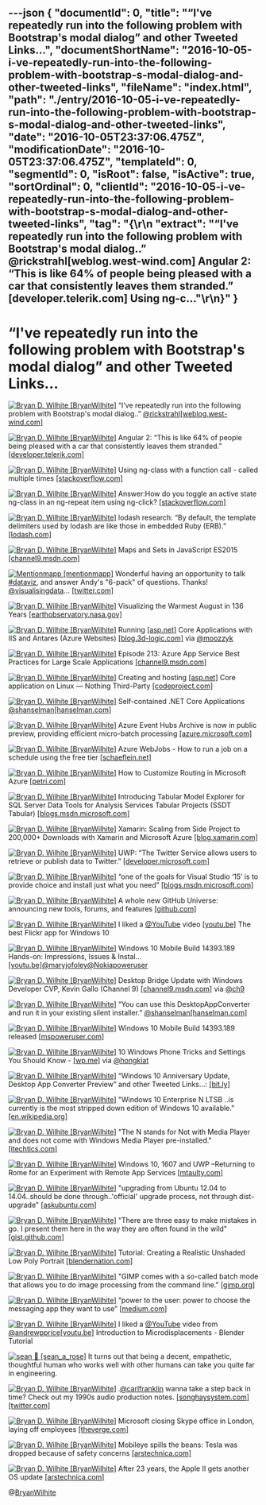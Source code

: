 ---json
{
  "documentId": 0,
  "title": "“I've repeatedly run into the following problem with Bootstrap's modal dialog” and other Tweeted Links…",
  "documentShortName": "2016-10-05-i-ve-repeatedly-run-into-the-following-problem-with-bootstrap-s-modal-dialog-and-other-tweeted-links",
  "fileName": "index.html",
  "path": "./entry/2016-10-05-i-ve-repeatedly-run-into-the-following-problem-with-bootstrap-s-modal-dialog-and-other-tweeted-links",
  "date": "2016-10-05T23:37:06.475Z",
  "modificationDate": "2016-10-05T23:37:06.475Z",
  "templateId": 0,
  "segmentId": 0,
  "isRoot": false,
  "isActive": true,
  "sortOrdinal": 0,
  "clientId": "2016-10-05-i-ve-repeatedly-run-into-the-following-problem-with-bootstrap-s-modal-dialog-and-other-tweeted-links",
  "tag": "{\r\n  \"extract\": \"“I've repeatedly run into the following problem with Bootstrap's modal dialog..” @rickstrahl[weblog.west-wind.com] Angular 2: “This is like 64% of people being pleased with a car that consistently leaves them stranded.” [developer.telerik.com] Using ng-c...\"\r\n}"
}
---

# “I've repeatedly run into the following problem with Bootstrap's modal dialog” and other Tweeted Links…

[<img alt="Bryan D. Wilhite [BryanWilhite]" src="https://songhay.blob.core.windows.net/shared-social-twitter/BryanWilhite.jpeg">](http://t.co/UNdqV0Z1zz "Bryan D. Wilhite [BryanWilhite]") “I've repeatedly run into the following problem with Bootstrap's modal dialog..” [@rickstrahl](http://twitter.com/rickstrahl)[[weblog.west-wind.com]](https://weblog.west-wind.com/posts/2016/Sep/14/Bootstrap-Modal-Dialog-showing-under-Modal-Background)

[<img alt="Bryan D. Wilhite [BryanWilhite]" src="https://songhay.blob.core.windows.net/shared-social-twitter/BryanWilhite.jpeg">](http://t.co/UNdqV0Z1zz "Bryan D. Wilhite [BryanWilhite]") Angular 2: “This is like 64% of people being pleased with a car that consistently leaves them stranded.” [[developer.telerik.com]](http://developer.telerik.com/featured/you-have-seriously-underestimated-angular/)

[<img alt="Bryan D. Wilhite [BryanWilhite]" src="https://songhay.blob.core.windows.net/shared-social-twitter/BryanWilhite.jpeg">](http://t.co/UNdqV0Z1zz "Bryan D. Wilhite [BryanWilhite]") Using ng-class with a function call - called multiple times [[stackoverflow.com]](http://stackoverflow.com/q/26992193/22944?stw=2)

[<img alt="Bryan D. Wilhite [BryanWilhite]" src="https://songhay.blob.core.windows.net/shared-social-twitter/BryanWilhite.jpeg">](http://t.co/UNdqV0Z1zz "Bryan D. Wilhite [BryanWilhite]") Answer:How do you toggle an active state ng-class in an ng-repeat item using ng-click? [[stackoverflow.com]](http://stackoverflow.com/a/25560198/22944?stw=2)

[<img alt="Bryan D. Wilhite [BryanWilhite]" src="https://songhay.blob.core.windows.net/shared-social-twitter/BryanWilhite.jpeg">](http://t.co/UNdqV0Z1zz "Bryan D. Wilhite [BryanWilhite]") lodash research: “By default, the template delimiters used by lodash are like those in embedded Ruby (ERB).” [[lodash.com]](https://lodash.com/docs/4.15.0#templateSettings)

[<img alt="Bryan D. Wilhite [BryanWilhite]" src="https://songhay.blob.core.windows.net/shared-social-twitter/BryanWilhite.jpeg">](http://t.co/UNdqV0Z1zz "Bryan D. Wilhite [BryanWilhite]") Maps and Sets in JavaScript ES2015 [[channel9.msdn.com]](https://channel9.msdn.com/Blogs/One-Dev-Minute/Maps-and-Sets-in-JavaScript-ES2015)

[<img alt="Mentionmapp [mentionmapp]" src="https://songhay.blob.core.windows.net/shared-social-twitter/mentionmapp.jpg">](https://t.co/barLMLSPYG "Mentionmapp [mentionmapp]") Wonderful having an opportunity to talk [#dataviz](http://twitter.com/search?q=%23dataviz), and answer Andy's "6-pack" of questions. Thanks! [@visualisingdata](http://twitter.com/visualisingdata)… [[twitter.com]](https://twitter.com/i/web/status/783397286386819072)

[<img alt="Bryan D. Wilhite [BryanWilhite]" src="https://songhay.blob.core.windows.net/shared-social-twitter/BryanWilhite.jpeg">](http://t.co/UNdqV0Z1zz "Bryan D. Wilhite [BryanWilhite]") Visualizing the Warmest August in 136 Years [[earthobservatory.nasa.gov]](http://earthobservatory.nasa.gov/blogs/earthmatters/2016/09/12/heres-how-the-warmest-august-in-136-years-looks-in-chart-form/)

[<img alt="Bryan D. Wilhite [BryanWilhite]" src="https://songhay.blob.core.windows.net/shared-social-twitter/BryanWilhite.jpeg">](http://t.co/UNdqV0Z1zz "Bryan D. Wilhite [BryanWilhite]") Running [[asp.net]](http://ASP.NET) Core Applications with IIS and Antares (Azure Websites) [[blog.3d-logic.com]](https://blog.3d-logic.com/2016/06/08/running-asp-net-core-applications-with-iis-and-antares/) via [@moozzyk](http://twitter.com/moozzyk)

[<img alt="Bryan D. Wilhite [BryanWilhite]" src="https://songhay.blob.core.windows.net/shared-social-twitter/BryanWilhite.jpeg">](http://t.co/UNdqV0Z1zz "Bryan D. Wilhite [BryanWilhite]") Episode 213: Azure App Service Best Practices for Large Scale Applications [[channel9.msdn.com]](https://channel9.msdn.com/Shows/Cloud+Cover/Episode-213-Azure-App-Service-Best-Practices-for-Large-Scale-Applications)

[<img alt="Bryan D. Wilhite [BryanWilhite]" src="https://songhay.blob.core.windows.net/shared-social-twitter/BryanWilhite.jpeg">](http://t.co/UNdqV0Z1zz "Bryan D. Wilhite [BryanWilhite]") Creating and hosting [[asp.net]](http://ASP.NET) Core application on Linux — Nothing Third-Party [[codeproject.com]](http://www.codeproject.com/Articles/1129562/Creating-and-hosting-ASP-NET-Core-application-on-L)

[<img alt="Bryan D. Wilhite [BryanWilhite]" src="https://songhay.blob.core.windows.net/shared-social-twitter/BryanWilhite.jpeg">](http://t.co/UNdqV0Z1zz "Bryan D. Wilhite [BryanWilhite]") Self-contained .NET Core Applications [@shanselman](http://twitter.com/shanselman)[[hanselman.com]](http://www.hanselman.com/blog/SelfcontainedNETCoreApplications.aspx)

[<img alt="Bryan D. Wilhite [BryanWilhite]" src="https://songhay.blob.core.windows.net/shared-social-twitter/BryanWilhite.jpeg">](http://t.co/UNdqV0Z1zz "Bryan D. Wilhite [BryanWilhite]") Azure Event Hubs Archive is now in public preview, providing efficient micro-batch processing [[azure.microsoft.com]](https://azure.microsoft.com/en-us/blog/azure-event-hubs-archive-in-public-preview/)

[<img alt="Bryan D. Wilhite [BryanWilhite]" src="https://songhay.blob.core.windows.net/shared-social-twitter/BryanWilhite.jpeg">](http://t.co/UNdqV0Z1zz "Bryan D. Wilhite [BryanWilhite]") Azure WebJobs - How to run a job on a schedule using the free tier [[schaeflein.net]](http://www.schaeflein.net/azure-webjobs-free-tier/)

[<img alt="Bryan D. Wilhite [BryanWilhite]" src="https://songhay.blob.core.windows.net/shared-social-twitter/BryanWilhite.jpeg">](http://t.co/UNdqV0Z1zz "Bryan D. Wilhite [BryanWilhite]") How to Customize Routing in Microsoft Azure [[petri.com]](https://www.petri.com/how-to-customize-routing-microsoft-azure)

[<img alt="Bryan D. Wilhite [BryanWilhite]" src="https://songhay.blob.core.windows.net/shared-social-twitter/BryanWilhite.jpeg">](http://t.co/UNdqV0Z1zz "Bryan D. Wilhite [BryanWilhite]") Introducing Tabular Model Explorer for SQL Server Data Tools for Analysis Services Tabular Projects (SSDT Tabular) [[blogs.msdn.microsoft.com]](https://blogs.msdn.microsoft.com/analysisservices/2016/08/16/introducing-tabular-model-explorer-for-sql-server-data-tools-for-analysis-services-tabular-projects-ssdt-tabular/)

[<img alt="Bryan D. Wilhite [BryanWilhite]" src="https://songhay.blob.core.windows.net/shared-social-twitter/BryanWilhite.jpeg">](http://t.co/UNdqV0Z1zz "Bryan D. Wilhite [BryanWilhite]") Xamarin: Scaling from Side Project to 200,000+ Downloads with Xamarin and Microsoft Azure [[blog.xamarin.com]](https://blog.xamarin.com/scaling-from-side-project-to-200000-downloads-with-xamarin-and-microsoft-azure/)

[<img alt="Bryan D. Wilhite [BryanWilhite]" src="https://songhay.blob.core.windows.net/shared-social-twitter/BryanWilhite.jpeg">](http://t.co/UNdqV0Z1zz "Bryan D. Wilhite [BryanWilhite]") UWP: “The Twitter Service allows users to retrieve or publish data to Twitter.” [[developer.microsoft.com]](https://developer.microsoft.com/en-us/windows/uwp-community-toolkit/services/twitter)

[<img alt="Bryan D. Wilhite [BryanWilhite]" src="https://songhay.blob.core.windows.net/shared-social-twitter/BryanWilhite.jpeg">](http://t.co/UNdqV0Z1zz "Bryan D. Wilhite [BryanWilhite]") “one of the goals for Visual Studio ‘15’ is to provide choice and install just what you need” [[blogs.msdn.microsoft.com]](https://blogs.msdn.microsoft.com/heaths/2016/09/15/changes-to-visual-studio-15-setup/)

[<img alt="Bryan D. Wilhite [BryanWilhite]" src="https://songhay.blob.core.windows.net/shared-social-twitter/BryanWilhite.jpeg">](http://t.co/UNdqV0Z1zz "Bryan D. Wilhite [BryanWilhite]") A whole new GitHub Universe: announcing new tools, forums, and features [[github.com]](https://github.com/blog/2256-a-whole-new-github-universe-announcing-new-tools-forums-and-features)

[<img alt="Bryan D. Wilhite [BryanWilhite]" src="https://songhay.blob.core.windows.net/shared-social-twitter/BryanWilhite.jpeg">](http://t.co/UNdqV0Z1zz "Bryan D. Wilhite [BryanWilhite]") I liked a [@YouTube](http://twitter.com/YouTube) video [[youtu.be]](http://youtu.be/Kw_CpdPQVwA?a) The best Flickr app for Windows 10

[<img alt="Bryan D. Wilhite [BryanWilhite]" src="https://songhay.blob.core.windows.net/shared-social-twitter/BryanWilhite.jpeg">](http://t.co/UNdqV0Z1zz "Bryan D. Wilhite [BryanWilhite]") Windows 10 Mobile Build 14393.189 Hands-on: Impressions, Issues & Instal... [[youtu.be]](https://youtu.be/CtA01LqwRBs)[@maryjofoley](http://twitter.com/maryjofoley)[@Nokiapoweruser](http://twitter.com/Nokiapoweruser)

[<img alt="Bryan D. Wilhite [BryanWilhite]" src="https://songhay.blob.core.windows.net/shared-social-twitter/BryanWilhite.jpeg">](http://t.co/UNdqV0Z1zz "Bryan D. Wilhite [BryanWilhite]") Desktop Bridge Update with Windows Developer CVP, Kevin Gallo (Channel 9) [[channel9.msdn.com]](https://channel9.msdn.com/Blogs/WindowsDev/Desktop-Bridge-Update-with-Windows-Developer-CVP-Kevin-Gallo) via [@ch9](http://twitter.com/ch9)

[<img alt="Bryan D. Wilhite [BryanWilhite]" src="https://songhay.blob.core.windows.net/shared-social-twitter/BryanWilhite.jpeg">](http://t.co/UNdqV0Z1zz "Bryan D. Wilhite [BryanWilhite]") “You can use this DesktopAppConverter and run it in your existing silent installer.” [@shanselman](http://twitter.com/shanselman)[[hanselman.com]](http://www.hanselman.com/blog/PuttingMyVB6WindowsAppsInTheWindows10StoreProjectCentennial.aspx)

[<img alt="Bryan D. Wilhite [BryanWilhite]" src="https://songhay.blob.core.windows.net/shared-social-twitter/BryanWilhite.jpeg">](http://t.co/UNdqV0Z1zz "Bryan D. Wilhite [BryanWilhite]") Windows 10 Mobile Build 14393.189 released [[mspoweruser.com]](https://mspoweruser.com/windows-10-mobile-build-14393-189-released/)

[<img alt="Bryan D. Wilhite [BryanWilhite]" src="https://songhay.blob.core.windows.net/shared-social-twitter/BryanWilhite.jpeg">](http://t.co/UNdqV0Z1zz "Bryan D. Wilhite [BryanWilhite]") 10 Windows Phone Tricks and Settings You Should Know - [[wp.me]](http://wp.me/p4uxU-62q) via [@hongkiat](http://twitter.com/hongkiat)

[<img alt="Bryan D. Wilhite [BryanWilhite]" src="https://songhay.blob.core.windows.net/shared-social-twitter/BryanWilhite.jpeg">](http://t.co/UNdqV0Z1zz "Bryan D. Wilhite [BryanWilhite]") “Windows 10 Anniversary Update, Desktop App Converter Preview” and other Tweeted Links…: [[bit.ly]](http://bit.ly/2cDzhHy)

[<img alt="Bryan D. Wilhite [BryanWilhite]" src="https://songhay.blob.core.windows.net/shared-social-twitter/BryanWilhite.jpeg">](http://t.co/UNdqV0Z1zz "Bryan D. Wilhite [BryanWilhite]") "Windows 10 Enterprise N LTSB ..is currently is the most stripped down edition of Windows 10 available." [[en.wikipedia.org]](https://en.wikipedia.org/wiki/Windows_10_editions)

[<img alt="Bryan D. Wilhite [BryanWilhite]" src="https://songhay.blob.core.windows.net/shared-social-twitter/BryanWilhite.jpeg">](http://t.co/UNdqV0Z1zz "Bryan D. Wilhite [BryanWilhite]") "The N stands for Not with Media Player and does not come with Windows Media Player pre-installed." [[itechtics.com]](https://www.itechtics.com/difference-between-windows-10-pro-vl-n-editions/)

[<img alt="Bryan D. Wilhite [BryanWilhite]" src="https://songhay.blob.core.windows.net/shared-social-twitter/BryanWilhite.jpeg">](http://t.co/UNdqV0Z1zz "Bryan D. Wilhite [BryanWilhite]") Windows 10, 1607 and UWP –Returning to Rome for an Experiment with Remote App Services [[mtaulty.com]](https://mtaulty.com/2016/09/15/windows-10-1607-and-uwp-returning-to-rome-for-an-experiment-with-remote-app-services/)

[<img alt="Bryan D. Wilhite [BryanWilhite]" src="https://songhay.blob.core.windows.net/shared-social-twitter/BryanWilhite.jpeg">](http://t.co/UNdqV0Z1zz "Bryan D. Wilhite [BryanWilhite]") "upgrading from Ubuntu 12.04 to 14.04..should be done through..'official' upgrade process, not through dist-upgrade" [[askubuntu.com]](http://askubuntu.com/a/602?stw=2)

[<img alt="Bryan D. Wilhite [BryanWilhite]" src="https://songhay.blob.core.windows.net/shared-social-twitter/BryanWilhite.jpeg">](http://t.co/UNdqV0Z1zz "Bryan D. Wilhite [BryanWilhite]") "There are three easy to make mistakes in go. I present them here in the way they are often found in the wild" [[gist.github.com]](https://gist.github.com/lavalamp/4bd23295a9f32706a48f)

[<img alt="Bryan D. Wilhite [BryanWilhite]" src="https://songhay.blob.core.windows.net/shared-social-twitter/BryanWilhite.jpeg">](http://t.co/UNdqV0Z1zz "Bryan D. Wilhite [BryanWilhite]") Tutorial: Creating a Realistic Unshaded Low Poly Portrait [[blendernation.com]](http://www.blendernation.com/2016/09/17/tutorial-creating-realistic-unshaded-low-poly-portrait/)

[<img alt="Bryan D. Wilhite [BryanWilhite]" src="https://songhay.blob.core.windows.net/shared-social-twitter/BryanWilhite.jpeg">](http://t.co/UNdqV0Z1zz "Bryan D. Wilhite [BryanWilhite]") "GIMP comes with a so-called batch mode that allows you to do image processing from the command line." [[gimp.org]](https://www.gimp.org/tutorials/Basic_Batch/)

[<img alt="Bryan D. Wilhite [BryanWilhite]" src="https://songhay.blob.core.windows.net/shared-social-twitter/BryanWilhite.jpeg">](http://t.co/UNdqV0Z1zz "Bryan D. Wilhite [BryanWilhite]") “power to the user: power to choose the messaging app they want to use” [[medium.com]](https://medium.com/@RiotChat/lets-riot-f5b0aa99dc8e)

[<img alt="Bryan D. Wilhite [BryanWilhite]" src="https://songhay.blob.core.windows.net/shared-social-twitter/BryanWilhite.jpeg">](http://t.co/UNdqV0Z1zz "Bryan D. Wilhite [BryanWilhite]") I liked a [@YouTube](http://twitter.com/YouTube) video from [@andrewpprice](http://twitter.com/andrewpprice)[[youtu.be]](http://youtu.be/dRzzaRvVDng?a) Introduction to Microdisplacements - Blender Tutorial

[<img alt="sean 🌹 [sean_a_rose]" src="https://songhay.blob.core.windows.net/shared-social-twitter/sean_a_rose.jpg">](https://t.co/18hDl0mErt "sean 🌹 [sean_a_rose]") It turns out that being a decent, empathetic, thoughtful human who works well with other humans can take you quite far in engineering.

[<img alt="Bryan D. Wilhite [BryanWilhite]" src="https://songhay.blob.core.windows.net/shared-social-twitter/BryanWilhite.jpeg">](http://t.co/UNdqV0Z1zz "Bryan D. Wilhite [BryanWilhite]") .[@carlfranklin](http://twitter.com/carlfranklin) wanna take a step back in time? Check out my 1990s audio production notes. [[songhaysystem.com]](http://songhaysystem.com/#/kb/segment/65)[[twitter.com]](https://twitter.com/BryanWilhite/status/776933608711790592/photo/1)

[<img alt="Bryan D. Wilhite [BryanWilhite]" src="https://songhay.blob.core.windows.net/shared-social-twitter/BryanWilhite.jpeg">](http://t.co/UNdqV0Z1zz "Bryan D. Wilhite [BryanWilhite]") Microsoft closing Skype office in London, laying off employees [[theverge.com]](http://www.theverge.com/2016/9/17/12951996/skype-london-office-closing-layoffs)

[<img alt="Bryan D. Wilhite [BryanWilhite]" src="https://songhay.blob.core.windows.net/shared-social-twitter/BryanWilhite.jpeg">](http://t.co/UNdqV0Z1zz "Bryan D. Wilhite [BryanWilhite]") Mobileye spills the beans: Tesla was dropped because of safety concerns [[arstechnica.com]](http://arstechnica.com/cars/2016/09/tesla-dropped-by-mobileye-for-pushing-the-envelope-in-terms-of-safety/)

[<img alt="Bryan D. Wilhite [BryanWilhite]" src="https://songhay.blob.core.windows.net/shared-social-twitter/BryanWilhite.jpeg">](http://t.co/UNdqV0Z1zz "Bryan D. Wilhite [BryanWilhite]") After 23 years, the Apple II gets another OS update [[arstechnica.com]](http://arstechnica.com/information-technology/2016/09/after-23-years-the-apple-ii-gets-another-os-update/)

@[BryanWilhite](https://twitter.com/BryanWilhite)
